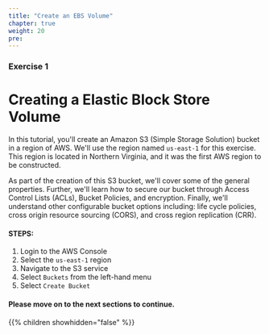 ```yaml
---
title: "Create an EBS Volume"
chapter: true
weight: 20
pre:
---
```


### Exercise 1

# Creating a Elastic Block Store Volume

In this tutorial, you'll create an Amazon S3 (Simple Storage Solution) bucket in a region of AWS.
We'll use the region named `us-east-1`  for this exercise.  This region is located in Northern Virginia, and it was
the first AWS region to be constructed. 

As part of the creation of this S3 bucket, we'll cover some of the general properties. Further, we'll learn how to secure our bucket
through Access Control Lists (ACLs), Bucket Policies, and encryption.  Finally, we'll understand other configurable bucket options including:  life cycle policies, cross origin resource sourcing (CORS), and cross region replication (CRR).


#### STEPS:
1. Login to the AWS Console
2. Select the `us-east-1` region
3. Navigate to the S3 service
4. Select `Buckets` from the left-hand menu
5. Select `Create Bucket`

#### Please move on to the next sections to continue.

{{% children showhidden="false" %}}

